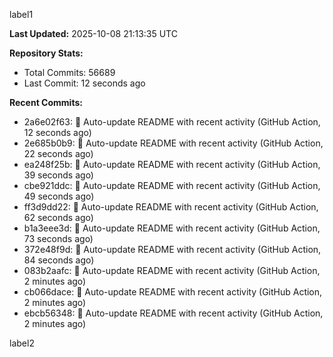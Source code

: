
label1 
<!-- ACTIVITY_START -->
**Last Updated:** 2025-10-08 21:13:35 UTC

**Repository Stats:**
- Total Commits: 56689
- Last Commit: 12 seconds ago

**Recent Commits:**
- 2a6e02f63: 🤖 Auto-update README with recent activity (GitHub Action, 12 seconds ago)
- 2e685b0b9: 🤖 Auto-update README with recent activity (GitHub Action, 22 seconds ago)
- ea248f25b: 🤖 Auto-update README with recent activity (GitHub Action, 39 seconds ago)
- cbe921ddc: 🤖 Auto-update README with recent activity (GitHub Action, 49 seconds ago)
- ff3d9dd22: 🤖 Auto-update README with recent activity (GitHub Action, 62 seconds ago)
- b1a3eee3d: 🤖 Auto-update README with recent activity (GitHub Action, 73 seconds ago)
- 372e48f9d: 🤖 Auto-update README with recent activity (GitHub Action, 84 seconds ago)
- 083b2aafc: 🤖 Auto-update README with recent activity (GitHub Action, 2 minutes ago)
- cb066dace: 🤖 Auto-update README with recent activity (GitHub Action, 2 minutes ago)
- ebcb56348: 🤖 Auto-update README with recent activity (GitHub Action, 2 minutes ago)
<!-- ACTIVITY_END -->

label2
